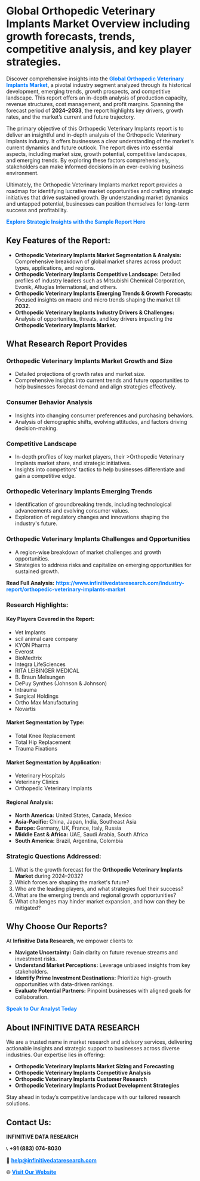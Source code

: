 <h1>Global Orthopedic Veterinary Implants Market Overview including growth forecasts, trends, competitive analysis, and key player strategies.</h1>
<p>
Discover comprehensive insights into the 
<a href="https://www.infinitivedataresearch.com/industry-report/orthopedic-veterinary-implants-market" rel="dofollow" style="color: #007BFF; text-decoration: none;"><strong>Global Orthopedic Veterinary Implants Market</strong></a>, a pivotal industry segment analyzed through its historical development, emerging trends, growth prospects, and competitive landscape. This report offers an in-depth analysis of production capacity, revenue structures, cost management, and profit margins. Spanning the forecast period of <strong>2024–2033</strong>, the report highlights key drivers, growth rates, and the market’s current and future trajectory.
</p>
<p>
The primary objective of this Orthopedic Veterinary Implants report is to deliver an insightful and in-depth analysis of the Orthopedic Veterinary Implants industry. It offers businesses a clear understanding of the market's current dynamics and future outlook. The report dives into essential aspects, including market size, growth potential, competitive landscapes, and emerging trends. By exploring these factors comprehensively, stakeholders can make informed decisions in an ever-evolving business environment.
</p>
<p>
Ultimately, the Orthopedic Veterinary Implants market report provides a roadmap for identifying lucrative market opportunities and crafting strategic initiatives that drive sustained growth. By understanding market dynamics and untapped potential, businesses can position themselves for long-term success and profitability.
</p>
<p>
<a href="https://www.infinitivedataresearch.com/request-sample/reportId=102721" style="color: #007BFF; text-decoration: none;"><strong>Explore Strategic Insights with the Sample Report Here</strong></a>
</p>

<h2>Key Features of the Report:</h2>
<ul>
<li><strong>Orthopedic Veterinary Implants Market Segmentation & Analysis:</strong> Comprehensive breakdown of global market shares across product types, applications, and regions.</li>
<li><strong>Orthopedic Veterinary Implants Competitive Landscape:</strong> Detailed profiles of industry leaders such as Mitsubishi Chemical Corporation, Evonik, Altuglas International, and others.</li>
<li><strong>Orthopedic Veterinary Implants Emerging Trends & Growth Forecasts:</strong> Focused insights on macro and micro trends shaping the market till <strong>2032</strong>.</li>
<li><strong>Orthopedic Veterinary Implants Industry Drivers & Challenges:</strong> Analysis of opportunities, threats, and key drivers impacting the <strong>Orthopedic Veterinary Implants Market</strong>.</li>
</ul>

<h2>What Research Report Provides</h2>
<h3>Orthopedic Veterinary Implants Market Growth and Size</h3>
<ul>
<li>Detailed projections of growth rates and market size.</li>
<li>Comprehensive insights into current trends and future opportunities to help businesses forecast demand and align strategies effectively.</li>
</ul>

<h3>Consumer Behavior Analysis</h3>
<ul>
<li>Insights into changing consumer preferences and purchasing behaviors.</li>
<li>Analysis of demographic shifts, evolving attitudes, and factors driving decision-making.</li>
</ul>

<h3>Competitive Landscape</h3>
<ul>
<li>In-depth profiles of key market players, their >Orthopedic Veterinary Implants market share, and strategic initiatives.</li>
<li>Insights into competitors' tactics to help businesses differentiate and gain a competitive edge.</li>
</ul>

<h3>Orthopedic Veterinary Implants Emerging Trends</h3>
<ul>
<li>Identification of groundbreaking trends, including technological advancements and evolving consumer values.</li>
<li>Exploration of regulatory changes and innovations shaping the industry's future.</li>
</ul>

<h3>Orthopedic Veterinary Implants Challenges and Opportunities</h3>
<ul>
<li>A region-wise breakdown of market challenges and growth opportunities.</li>
<li>Strategies to address risks and capitalize on emerging opportunities for sustained growth.</li>
</ul>
<p><strong>Read Full Analysis:</strong> <a href="https://www.infinitivedataresearch.com/industry-report/orthopedic-veterinary-implants-market" rel="dofollow" style="color: #007BFF; text-decoration: none;"><strong>https://www.infinitivedataresearch.com/industry-report/orthopedic-veterinary-implants-market</strong></a></p>
<h3>Research Highlights:</h3>
<h4>Key Players Covered in the Report:</h4>
<ul><li>Vet Implants</li><li>scil animal care company</li><li>KYON Pharma</li><li>Everost</li><li>BioMedtrix</li><li>Integra LifeSciences</li><li>RITA LEIBINGER MEDICAL</li><li>B. Braun Melsungen</li><li>DePuy Synthes (Johnson &amp; Johnson)</li><li>Intrauma</li><li>Surgical Holdings</li><li>Ortho Max Manufacturing</li><li>Novartis</li></ul>
<h4>Market Segmentation by Type:</h4>
<ul><li>Total Knee Replacement</li><li>Total Hip Replacement</li><li>Trauma Fixations</li></ul>
<h4>Market Segmentation by Application:</h4>
<ul><li>Veterinary Hospitals</li><li>Veterinary Clinics</li><li>Orthopedic Veterinary Implants</li></ul>

<h4>Regional Analysis:</h4>
<ul>
<li><strong>North America:</strong> United States, Canada, Mexico</li>
<li><strong>Asia-Pacific:</strong> China, Japan, India, Southeast Asia</li>
<li><strong>Europe:</strong> Germany, UK, France, Italy, Russia</li>
<li><strong>Middle East & Africa:</strong> UAE, Saudi Arabia, South Africa</li>
<li><strong>South America:</strong> Brazil, Argentina, Colombia</li>
</ul>

<h3>Strategic Questions Addressed:</h3>
<ol>
<li>What is the growth forecast for the <strong>Orthopedic Veterinary Implants Market</strong> during 2024–2032?</li>
<li>Which forces are shaping the market's future?</li>
<li>Who are the leading players, and what strategies fuel their success?</li>
<li>What are the emerging trends and regional growth opportunities?</li>
<li>What challenges may hinder market expansion, and how can they be mitigated?</li>
</ol>

<h2>Why Choose Our Reports?</h2>
<p>At <strong>Infinitive Data Research</strong>, we empower clients to:</p>
<ul>
<li><strong>Navigate Uncertainty:</strong> Gain clarity on future revenue streams and investment risks.</li>
<li><strong>Understand Market Perceptions:</strong> Leverage unbiased insights from key stakeholders.</li>
<li><strong>Identify Prime Investment Destinations:</strong> Prioritize high-growth opportunities with data-driven rankings.</li>
<li><strong>Evaluate Potential Partners:</strong> Pinpoint businesses with aligned goals for collaboration.</li>
</ul>
<p><a href="https://www.infinitivedataresearch.com/industry-report/orthopedic-veterinary-implants-market" rel="dofollow" style="color: #007BFF; text-decoration: none;"><strong>Speak to Our Analyst Today</strong></a></p>

<h2>About INFINITIVE DATA RESEARCH</h2>
<p>We are a trusted name in market research and advisory services, delivering actionable insights and strategic support to businesses across diverse industries. Our expertise lies in offering:</p>
<ul>
<li><strong>Orthopedic Veterinary Implants Market Sizing and Forecasting</strong></li>
<li><strong>Orthopedic Veterinary Implants Competitive Analysis</strong></li>
<li><strong>Orthopedic Veterinary Implants Customer Research</strong></li>
<li><strong>Orthopedic Veterinary Implants Product Development Strategies</strong></li>
</ul>
<p>Stay ahead in today’s competitive landscape with our tailored research solutions.</p>

<h2>Contact Us:</h2>
<p><strong>INFINITIVE DATA RESEARCH</strong></p>
<p>📞 <strong>+91 (883) 074-8030</strong></p>
<p>📧 <strong><a href="mailto:help@infinitivedataresearch.com" style="color: #007BFF;">help@infinitivedataresearch.com</a></strong></p>
<p>🌐 <strong><a href="https://www.infinitivedataresearch.com" rel="dofollow" style="color: #007BFF;">Visit Our Website</a></strong></p>